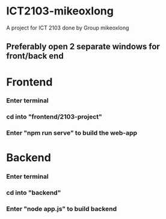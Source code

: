 # ICT2103-mikeoxlong
A project for ICT 2103 done by Group mikeoxlong

## Preferably open 2 separate windows for front/back end

# Frontend
### Enter terminal
### cd into "frontend/2103-project"
### Enter "npm run serve" to build the web-app

# Backend
### Enter terminal
### cd into "backend"
### Enter "node app.js" to build backend
